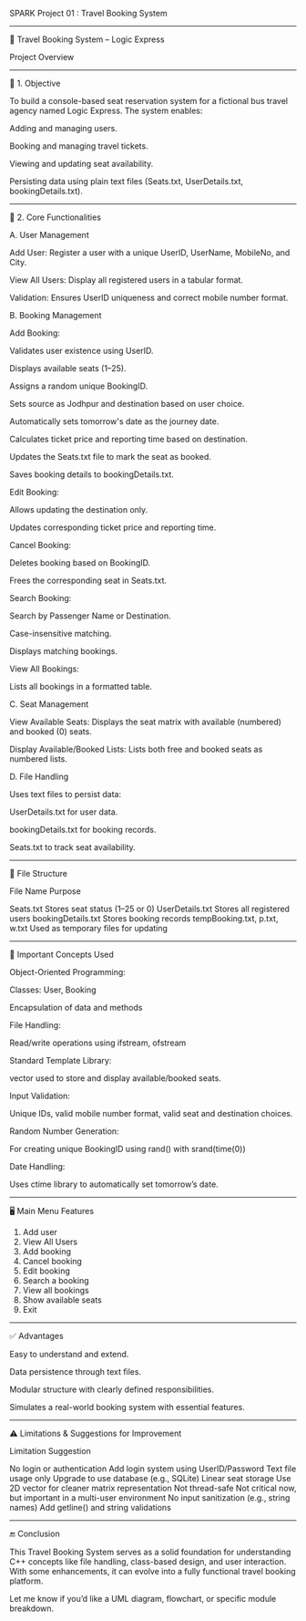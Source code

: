 SPARK Project 01 : Travel Booking System

---

🚌 Travel Booking System – Logic Express

Project Overview


---

🔧 1. Objective

To build a console-based seat reservation system for a fictional bus travel agency named Logic Express. The system enables:

Adding and managing users.

Booking and managing travel tickets.

Viewing and updating seat availability.

Persisting data using plain text files (Seats.txt, UserDetails.txt, bookingDetails.txt).



---

🧩 2. Core Functionalities

A. User Management

Add User: Register a user with a unique UserID, UserName, MobileNo, and City.

View All Users: Display all registered users in a tabular format.

Validation: Ensures UserID uniqueness and correct mobile number format.


B. Booking Management

Add Booking:

Validates user existence using UserID.

Displays available seats (1–25).

Assigns a random unique BookingID.

Sets source as Jodhpur and destination based on user choice.

Automatically sets tomorrow's date as the journey date.

Calculates ticket price and reporting time based on destination.

Updates the Seats.txt file to mark the seat as booked.

Saves booking details to bookingDetails.txt.


Edit Booking:

Allows updating the destination only.

Updates corresponding ticket price and reporting time.


Cancel Booking:

Deletes booking based on BookingID.

Frees the corresponding seat in Seats.txt.


Search Booking:

Search by Passenger Name or Destination.

Case-insensitive matching.

Displays matching bookings.


View All Bookings:

Lists all bookings in a formatted table.



C. Seat Management

View Available Seats: Displays the seat matrix with available (numbered) and booked (0) seats.

Display Available/Booked Lists: Lists both free and booked seats as numbered lists.


D. File Handling

Uses text files to persist data:

UserDetails.txt for user data.

bookingDetails.txt for booking records.

Seats.txt to track seat availability.




---

📂 File Structure

File Name	Purpose

Seats.txt	Stores seat status (1–25 or 0)
UserDetails.txt	Stores all registered users
bookingDetails.txt	Stores booking records
tempBooking.txt, p.txt, w.txt	Used as temporary files for updating



---

🧠 Important Concepts Used

Object-Oriented Programming:

Classes: User, Booking

Encapsulation of data and methods


File Handling:

Read/write operations using ifstream, ofstream


Standard Template Library:

vector<string> used to store and display available/booked seats.


Input Validation:

Unique IDs, valid mobile number format, valid seat and destination choices.


Random Number Generation:

For creating unique BookingID using rand() with srand(time(0))


Date Handling:

Uses ctime library to automatically set tomorrow’s date.




---

🖥️ Main Menu Features

1. Add user
2. View All Users
3. Add booking
4. Cancel booking
5. Edit booking
6. Search a booking
7. View all bookings
8. Show available seats
9. Exit


---

✅ Advantages

Easy to understand and extend.

Data persistence through text files.

Modular structure with clearly defined responsibilities.

Simulates a real-world booking system with essential features.



---

⚠️ Limitations & Suggestions for Improvement

Limitation	Suggestion

No login or authentication	Add login system using UserID/Password
Text file usage only	Upgrade to use database (e.g., SQLite)
Linear seat storage	Use 2D vector for cleaner matrix representation
Not thread-safe	Not critical now, but important in a multi-user environment
No input sanitization (e.g., string names)	Add getline() and string validations



---

🔚 Conclusion

This Travel Booking System serves as a solid foundation for understanding C++ concepts like file handling, class-based design, and user interaction. With some enhancements, it can evolve into a fully functional travel booking platform.

Let me know if you’d like a UML diagram, flowchart, or specific module breakdown.
